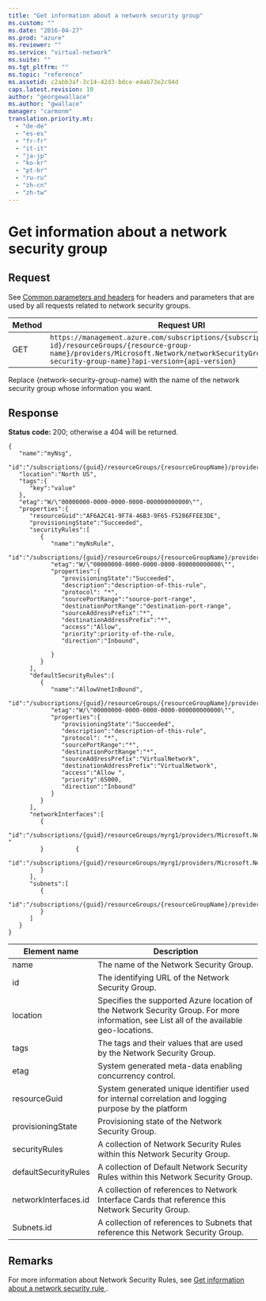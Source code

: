 ```yaml
---
title: "Get information about a network security group"
ms.custom: ""
ms.date: "2016-04-27"
ms.prod: "azure"
ms.reviewer: ""
ms.service: "virtual-network"
ms.suite: ""
ms.tgt_pltfrm: ""
ms.topic: "reference"
ms.assetid: c2abb3af-3c14-42d3-bdce-e4ab73e2c94d
caps.latest.revision: 10
author: "georgewallace"
ms.author: "gwallace"
manager: "carmonm"
translation.priority.mt: 
  - "de-de"
  - "es-es"
  - "fr-fr"
  - "it-it"
  - "ja-jp"
  - "ko-kr"
  - "pt-br"
  - "ru-ru"
  - "zh-cn"
  - "zh-tw"
---
```

# Get information about a network security group
## Request  
 See [Common parameters and headers](../NetworkREST/network-security-groups.md#bk_common) for headers and parameters that are used by all requests related to network security groups.  
  
|Method|Request URI|  
|------------|-----------------|  
|GET|`https://management.azure.com/subscriptions/{subscription-id}/resourceGroups/{resource-group-name}/providers/Microsoft.Network/networkSecurityGroups/{network-security-group-name}?api-version={api-version}`|  
  
 Replace {network-security-group-name} with the name of the network security group whose information you want.  
  
## Response  
 **Status code:** 200; otherwise a 404 will be returned.  
  
```  
{   
   "name":"myNsg",  
   "id":"/subscriptions/{guid}/resourceGroups/{resourceGroupName}/providers/Microsoft.Network/networkSecurityGroups/myNsg",  
   "location":"North US",  
   "tags":{   
      "key":"value"  
   },  
   "etag":"W/\"00000000-0000-0000-0000-000000000000\"",  
   "properties":{   
      "resourceGuid":"AF6A2C41-9F74-46B3-9F65-F5286FFEE3DE",  
      "provisioningState":"Succeeded",        
      "securityRules":[   
         {   
            "name":"myNsRule",  
            "id":"/subscriptions/{guid}/resourceGroups/{resourceGroupName}/providers/Microsoft.Network/networkSecurityGroups/myNsg/securityRules/myNsRule",  
            "etag":"W/\"00000000-0000-0000-0000-000000000000\"",  
            "properties":{   
               "provisioningState":"Succeeded",  
               "description":"description-of-this-rule",  
               "protocol": "*",  
               "sourcePortRange":"source-port-range",  
               "destinationPortRange":"destination-port-range",  
               "sourceAddressPrefix":"*",  
               "destinationAddressPrefix":"*",  
               "access":"Allow",  
               "priority":priority-of-the-rule,  
               "direction":"Inbound",  
  
            }  
         }  
      ],  
      "defaultSecurityRules":[   
         {   
            "name":"AllowVnetInBound",  
            "id":"/subscriptions/{guid}/resourceGroups/{resourceGroupName}/providers/Microsoft.Network/networkSecurityGroups/myNsg/defaultSecurityRules/AllowVnetInBound",  
            "etag":"W/\"00000000-0000-0000-0000-000000000000\"",  
            "properties":{   
               "provisioningState":"Succeeded",  
               "description":"description-of-this-rule",  
               "protocol": "*",  
               "sourcePortRange":"*",  
               "destinationPortRange":"*",  
               "sourceAddressPrefix":"VirtualNetwork",  
               "destinationAddressPrefix":"VirtualNetwork",  
               "access":"Allow ",  
               "priority":65000,  
               "direction":"Inbound"  
            }  
         }  
      ],  
      "networkInterfaces":[   
         {   
            "id":"/subscriptions/{guid}/resourceGroups/myrg1/providers/Microsoft.Network/networkInterfaces/vm1nic1 "  
         }         {   
            "id":"/subscriptions/{guid}/resourceGroups/myrg1/providers/Microsoft.Network/networkInterfaces/vm1nic2"  
         }  
      ],  
      "subnets":[   
         {   
            "id":"/subscriptions/{guid}/resourceGroups/{resourceGroupName}/providers/Microsoft.Network/virtualNetworks/myvnet1/subnets/mysubnet1"  
         }  
      ]  
   }  
}  
```  
  
|Element name|Description|  
|------------------|-----------------|  
|name|The name of the Network Security Group.|  
|id|The identifying URL of the Network Security Group.|  
|location|Specifies the supported Azure location of the Network Security Group. For more information, see List all of the available geo-locations.|  
|tags|The tags and their values that are used by the Network Security Group.|  
|etag|System generated meta-data enabling concurrency control.|  
|resourceGuid|System generated unique identifier used for internal correlation and logging purpose by the platform|  
|provisioningState|Provisioning state of the Network Security Group.|  
|securityRules|A collection of Network Security Rules within this Network Security Group.|  
|defaultSecurityRules|A collection of Default Network Security Rules within this Network Security Group.|  
|networkInterfaces.id|A collection of references to Network Interface Cards that reference this Network Security Group.|  
|Subnets.id|A collection of references to Subnets that reference this Network Security Group.|  
  
## Remarks  
 For more information about Network Security Rules, see [Get information about a network security rule ](../NetworkREST/get-information-about-a-network-security-rule .md).
